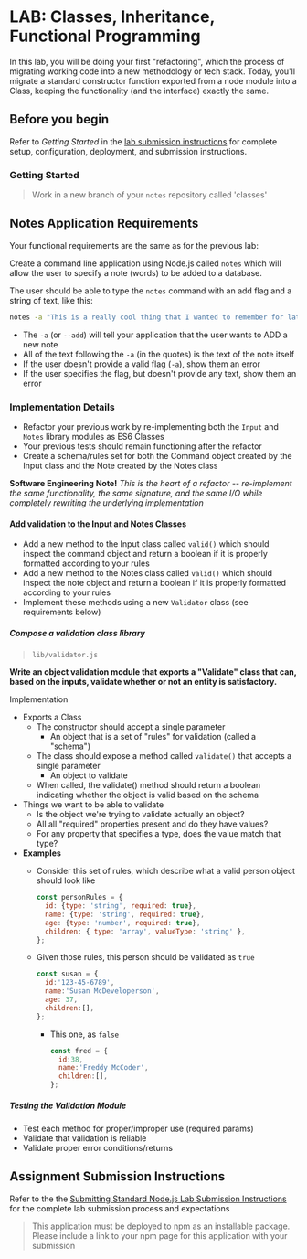 # LAB: Classes, Inheritance, Functional Programming

In this lab, you will be doing your first "refactoring", which the process of migrating working code into a new methodology or tech stack. Today, you'll migrate a standard constructor function exported from a node module into a Class, keeping the functionality (and the interface) exactly the same.

## Before you begin

Refer to *Getting Started*  in the [lab submission instructions](../../../reference/submission-instructions/labs/README.md) for complete setup, configuration, deployment, and submission instructions.

### Getting Started

> Work in a new branch of your `notes` repository called 'classes'

## Notes Application Requirements

Your functional requirements are the same as for the previous lab:

Create a command line application using Node.js called `notes` which will allow the user to specify a note (words) to be added to a database.

The user should be able to type the `notes` command with an add flag and a string of text, like this:

```bash
notes -a "This is a really cool thing that I wanted to remember for later"
```

- The `-a` (or `--add`) will tell your application that the user wants to ADD a new note
- All of the text following the `-a` (in the quotes) is the text of the note itself
- If the user doesn't provide a valid flag (`-a`), show them an error
- If the user specifies the flag, but doesn't provide any text, show them an error

### Implementation Details

- Refactor your previous work by re-implementing both the `Input` and `Notes` library modules as ES6 Classes
- Your previous tests should remain functioning after the refactor
- Create a schema/rules set for both the Command object created by the Input class and the Note created by the Notes class

 **Software Engineering Note!** *This is the heart of a refactor -- re-implement the same functionality, the same signature, and the same I/O while completely rewriting the underlying implementation*

#### Add validation to the Input and Notes Classes

- Add a new method to the Input class called `valid()` which should inspect the command object and return a boolean if it is properly formatted according to your rules
- Add a new method to the Notes class called `valid()` which should inspect the note object and return a boolean if it is properly formatted according to your rules
- Implement these methods using a new `Validator` class (see requirements below)

##### Compose a validation class library

> `lib/validator.js`

**Write an object validation module that exports a "Validate" class that can, based on the inputs, validate whether or not an entity is satisfactory.**

Implementation

- Exports a Class
  - The constructor should accept a single parameter
    - An object that is a set of "rules" for validation (called a "schema")
  - The class should expose a method called `validate()` that accepts a single parameter
    - An object to validate
  - When called, the validate() method should return a boolean indicating whether the object is valid based on the schema
- Things we want to be able to validate
  - Is the object we're trying to validate actually an object?
  - All all "required" properties present and do they have values?
  - For any property that specifies a type, does the value match that type?
- **Examples**
  - Consider this set of rules, which describe what a valid person object should look like

      ```javascript
      const personRules = {
        id: {type: 'string', required: true},
        name: {type: 'string', required: true},
        age: {type: 'number', required: true},
        children: { type: 'array', valueType: 'string' },
      };
      ```

  - Given those rules, this person should be validated as `true`

      ```javascript
      const susan = {
        id:'123-45-6789',
        name:'Susan McDeveloperson',
        age: 37,
        children:[],
      };
      ```

    - This one, as `false`

      ```javascript
      const fred = {
        id:38,
        name:'Freddy McCoder',
        children:[],
      };
      ```

##### Testing the Validation Module

- Test each method for proper/improper use (required params)
- Validate that validation is reliable
- Validate proper error conditions/returns

## Assignment Submission Instructions

Refer to the the [Submitting Standard Node.js Lab Submission Instructions](../../../reference/submission-instructions/labs/node-apps.md) for the complete lab submission process and expectations

> This application must be deployed to npm as an installable package.  Please include a link to your npm page for this application with your submission
